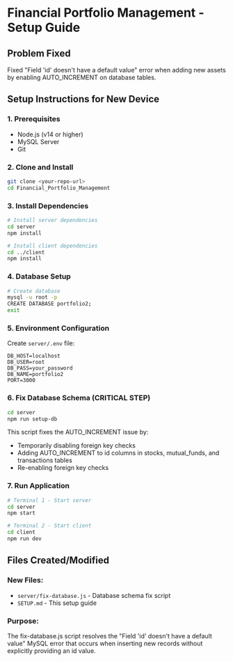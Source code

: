 # Financial Portfolio Management - Setup Guide

## Problem Fixed
Fixed "Field 'id' doesn't have a default value" error when adding new assets by enabling AUTO_INCREMENT on database tables.

## Setup Instructions for New Device

### 1. Prerequisites
- Node.js (v14 or higher)
- MySQL Server
- Git

### 2. Clone and Install
```bash
git clone <your-repo-url>
cd Financial_Portfolio_Management
```

### 3. Install Dependencies
```bash
# Install server dependencies
cd server
npm install

# Install client dependencies
cd ../client
npm install
```

### 4. Database Setup
```bash
# Create database
mysql -u root -p
CREATE DATABASE portfolio2;
exit
```

### 5. Environment Configuration
Create `server/.env` file:
```
DB_HOST=localhost
DB_USER=root
DB_PASS=your_password
DB_NAME=portfolio2
PORT=3000
```

### 6. Fix Database Schema (CRITICAL STEP)
```bash
cd server
npm run setup-db
```

This script fixes the AUTO_INCREMENT issue by:
- Temporarily disabling foreign key checks
- Adding AUTO_INCREMENT to id columns in stocks, mutual_funds, and transactions tables
- Re-enabling foreign key checks

### 7. Run Application
```bash
# Terminal 1 - Start server
cd server
npm start

# Terminal 2 - Start client
cd client
npm run dev
```

## Files Created/Modified

### New Files:
- `server/fix-database.js` - Database schema fix script
- `SETUP.md` - This setup guide

### Purpose:
The fix-database.js script resolves the "Field 'id' doesn't have a default value" MySQL error that occurs when inserting new records without explicitly providing an id value.